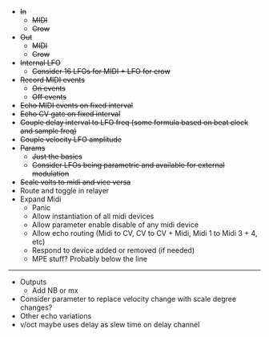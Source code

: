 - ~~In~~
  - ~~MIDI~~
  - ~~Crow~~
- ~~Out~~
  - ~~MIDI~~
  - ~~Crow~~
- ~~Internal LFO~~
  - ~~Consider 16 LFOs for MIDI + LFO for crow~~
- ~~Record MIDI events~~
  - ~~On events~~
  - ~~Off events~~
- ~~Echo MIDI events on fixed interval~~
- ~~Echo CV gate on fixed interval~~
- ~~Couple delay interval to LFO freq (some formula based on beat clock and sample freq)~~
- ~~Couple velocity LFO amplitude~~
- ~~Params~~
  - ~~Just the basics~~
  - ~~Consider LFOs being parametric and available for external modulation~~
- ~~Scale volts to midi and vice versa~~
- Route and toggle in relayer
- Expand Midi
  - Panic
  - Allow instantiation of all midi devices
  - Allow parameter enable disable of any midi device
  - Allow echo routing (Midi to CV, CV to CV + Midi, Midi 1 to Midi 3 + 4, etc)
  - Respond to device added or removed (if needed)
  - MPE stuff? Probably below the line
---
- Outputs
  - Add NB or mx
- Consider parameter to replace velocity change with scale degree changes?
- Other echo variations
- v/oct maybe uses delay as slew time on delay channel
